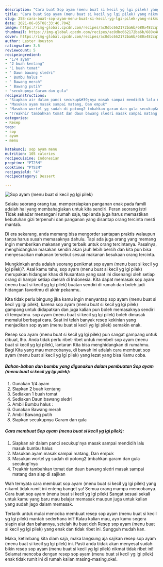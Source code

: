 ```yaml
---
description: "Cara buat Sop ayam (menu buat si kecil yg lgi pilek) yang nikmat Untuk Jualan"
title: "Cara buat Sop ayam (menu buat si kecil yg lgi pilek) yang nikmat Untuk Jualan"
slug: 258-cara-buat-sop-ayam-menu-buat-si-kecil-yg-lgi-pilek-yang-nikmat-untuk-jualan
date: 2021-06-05T08:33:40.704Z
image: https://img-global.cpcdn.com/recipes/ac0dbc662172ba6b/680x482cq70/sop-ayam-menu-buat-si-kecil-yg-lgi-pilek-foto-resep-utama.jpg
thumbnail: https://img-global.cpcdn.com/recipes/ac0dbc662172ba6b/680x482cq70/sop-ayam-menu-buat-si-kecil-yg-lgi-pilek-foto-resep-utama.jpg
cover: https://img-global.cpcdn.com/recipes/ac0dbc662172ba6b/680x482cq70/sop-ayam-menu-buat-si-kecil-yg-lgi-pilek-foto-resep-utama.jpg
author: Lester Houston
ratingvalue: 3.6
reviewcount: 5
recipeingredient:
- "1/4 ayam"
- "2 buah kentang"
- "1 buah tomat"
- " Daun bawang sledri"
- " Bumbu halus "
- " Bawang merah"
- " Bawang putih"
- "secukupnya Garam dan gula"
recipeinstructions:
- "Siapkan air dalam panci secukup&#39;nya masak sampai mendidih lalu masuk bumbu halus"
- "Masukan ayam masak sampai matang, Dan empuk"
- "Masukan wortel yg sudah di potong2 tmbahkan garam dan gula secukup&#39;nya"
- "Treakhir tambahkan tomat dan daun bawang sledri masak sampai matang dan siap di sajikan"
categories:
- Resep
tags:
- sop
- ayam
- menu

katakunci: sop ayam menu 
nutrition: 105 calories
recipecuisine: Indonesian
preptime: "PT23M"
cooktime: "PT52M"
recipeyield: "4"
recipecategory: Dessert

---
```



![Sop ayam (menu buat si kecil yg lgi pilek)](https://img-global.cpcdn.com/recipes/ac0dbc662172ba6b/680x482cq70/sop-ayam-menu-buat-si-kecil-yg-lgi-pilek-foto-resep-utama.jpg)

Selaku seorang orang tua, mempersiapkan panganan enak pada famili adalah hal yang membahagiakan untuk kita sendiri. Peran seorang istri Tidak sekadar menangani rumah saja, tapi anda juga harus memastikan kebutuhan gizi terpenuhi dan panganan yang disantap orang tercinta mesti mantab.

Di era  sekarang, anda memang bisa mengorder santapan praktis walaupun tanpa harus susah memasaknya dahulu. Tapi ada juga orang yang memang ingin memberikan makanan yang terbaik untuk orang tercintanya. Pasalnya, menghidangkan masakan sendiri akan jauh lebih bersih dan kita pun bisa menyesuaikan makanan tersebut sesuai makanan kesukaan orang tercinta. 



Mungkinkah anda adalah seorang penikmat sop ayam (menu buat si kecil yg lgi pilek)?. Asal kamu tahu, sop ayam (menu buat si kecil yg lgi pilek) merupakan hidangan khas di Nusantara yang saat ini disenangi oleh setiap orang di hampir setiap daerah di Indonesia. Kita dapat memasak sop ayam (menu buat si kecil yg lgi pilek) buatan sendiri di rumah dan boleh jadi hidangan favoritmu di akhir pekanmu.

Kita tidak perlu bingung jika kamu ingin menyantap sop ayam (menu buat si kecil yg lgi pilek), karena sop ayam (menu buat si kecil yg lgi pilek) gampang untuk didapatkan dan juga kalian pun boleh memasaknya sendiri di tempatmu. sop ayam (menu buat si kecil yg lgi pilek) boleh dimasak memalui berbagai cara. Saat ini telah banyak resep kekinian yang menjadikan sop ayam (menu buat si kecil yg lgi pilek) semakin enak.

Resep sop ayam (menu buat si kecil yg lgi pilek) pun sangat gampang untuk dibuat, lho. Anda tidak perlu ribet-ribet untuk membeli sop ayam (menu buat si kecil yg lgi pilek), lantaran Kita bisa menghidangkan di rumahmu. Bagi Kita yang mau mencobanya, di bawah ini adalah cara membuat sop ayam (menu buat si kecil yg lgi pilek) yang lezat yang bisa Kamu coba.

<!--inarticleads1-->

##### Bahan-bahan dan bumbu yang digunakan dalam pembuatan Sop ayam (menu buat si kecil yg lgi pilek):

1. Gunakan 1/4 ayam
1. Siapkan 2 buah kentang
1. Sediakan 1 buah tomat
1. Sediakan  Daun bawang sledri
1. Ambil  Bumbu halus :
1. Gunakan  Bawang merah
1. Ambil  Bawang putih
1. Siapkan secukupnya Garam dan gula




<!--inarticleads2-->

##### Cara membuat Sop ayam (menu buat si kecil yg lgi pilek):

1. Siapkan air dalam panci secukup&#39;nya masak sampai mendidih lalu masuk bumbu halus
1. Masukan ayam masak sampai matang, Dan empuk
1. Masukan wortel yg sudah di potong2 tmbahkan garam dan gula secukup&#39;nya
1. Treakhir tambahkan tomat dan daun bawang sledri masak sampai matang dan siap di sajikan




Wah ternyata cara membuat sop ayam (menu buat si kecil yg lgi pilek) yang nikamt tidak rumit ini enteng banget ya! Semua orang mampu mencobanya. Cara buat sop ayam (menu buat si kecil yg lgi pilek) Sangat sesuai sekali untuk kamu yang baru mau belajar memasak maupun juga untuk kalian yang sudah jago dalam memasak.

Tertarik untuk mulai mencoba membuat resep sop ayam (menu buat si kecil yg lgi pilek) mantab sederhana ini? Kalau kalian mau, ayo kamu segera siapin alat dan bahannya, setelah itu buat deh Resep sop ayam (menu buat si kecil yg lgi pilek) yang enak dan tidak ribet ini. Sungguh mudah kan. 

Maka, ketimbang kita diam saja, maka langsung aja sajikan resep sop ayam (menu buat si kecil yg lgi pilek) ini. Pasti anda tiidak akan menyesal sudah bikin resep sop ayam (menu buat si kecil yg lgi pilek) nikmat tidak ribet ini! Selamat mencoba dengan resep sop ayam (menu buat si kecil yg lgi pilek) enak tidak rumit ini di rumah kalian masing-masing,oke!.

